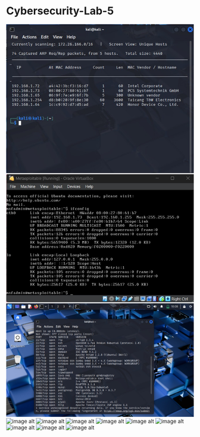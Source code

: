 # Cybersecurity-Lab-5
![image alt](https://github.com/AlizadaUlvi/Cybersecurity-Lab-5/blob/4fbfdf271fb5b9a8b608e8950ca6f280daf9c068/step_1_1.jpg)
![image alt](https://github.com/AlizadaUlvi/Cybersecurity-Lab-5/blob/ffd16cd67bfda718717af3f45d097019d9cf9d6a/step_1_2.jpg)
![image alt](https://github.com/AlizadaUlvi/Cybersecurity-Lab-5/blob/18b5e954c7fb2d0ec349a73cfd67514b81f8b2a5/step_1_3.jpg)
![image alt]()
![image alt]()
![image alt]()
![image alt]()
![image alt]()
![image alt]()
![image alt]()
![image alt]()
![image alt]()
